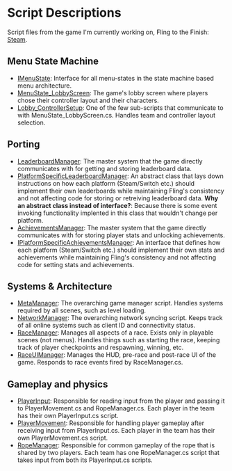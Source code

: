 # Script Descriptions

Script files from the game I'm currently working on, Fling to the Finish: [Steam](https://store.steampowered.com/app/1054430/Fling_to_the_Finish/).

## Menu State Machine
- [IMenuState](IMenuState.cs): Interface for all menu-states in the state machine based menu architecture.
- [MenuState_LobbyScreen](MenuState_LobbyScreen.cs): The game's lobby screen where players chose their controller layout and their characters.
- [Lobby_ControllerSetup](Lobby_ControllerSetup.cs): One of the few sub-scripts that communicate to with MenuState_LobbyScreen.cs. Handles team and controller layout selection.

## Porting
- [LeaderboardManager](Leaderboards/LeaderboardManager.cs): The master system that the game directly communicates with for getting and storing leaderboard data.
- [PlatformSpecificLeaderboardManager](Leaderboards/PlatformSpecificLeaderboardManager.cs): An abstract class that lays down instructions on how each platform (Steam/Switch etc.) should implement their own leaderboards while maintaining Fling's consistency and not affecting code for storing or retreiving leaderboard data. **Why an abstract class instead of interface?**: Because there is some event invoking functionality implented in this class that wouldn't change per platform.
- [AchievementsManager](Acheivements/AchievementsManager.cs): The master system that the game directly communicates with for storing player stats and unlocking achievements.
- [IPlatformSpecificAchievementsManager](Achievements/PlatformSpecificAchievementsManager.cs): An interface that defines how each platform (Steam/Switch etc.) should implement their own stats and achievements while maintaining Fling's consistency and not affecting code for setting stats and achievements.

## Systems & Architecture
- [MetaManager](MetaManager.cs): The overarching game manager script. Handles systems required by all scenes, such as level loading.
- [NetworkManager](NetworkManager.cs): The overarching network syncing script. Keeps track of all online systems such as client ID and connectivity status.
- [RaceManager](RaceManager.cs): Manages all aspects of a race. Exists only in playable scenes (not menus). Handles things such as starting the race, keeping track of player checkpoints and respawning, winning, etc.
- [RaceUIManager](RaceUIManager.cs): Manages the HUD, pre-race and post-race UI of the game. Responds to race events fired by RaceManager.cs.

## Gameplay and physics
- [PlayerInput](PlayerInput.cs): Responsible for reading input from the player and passing it to PlayerMovement.cs and RopeManager.cs. Each player in the team has their own PlayerInput.cs script.
- [PlayerMovement](PlayerMovement.cs): Responsible for handling player gameplay after receiving input from PlayerInput.cs. Each player in the team has their own PlayerMovement.cs script.
- [RopeManager](RopeManager.cs): Responsible for common gameplay of the rope that is shared by two players. Each team has one RopeManager.cs script that takes input from both its PlayerInput.cs scripts.
